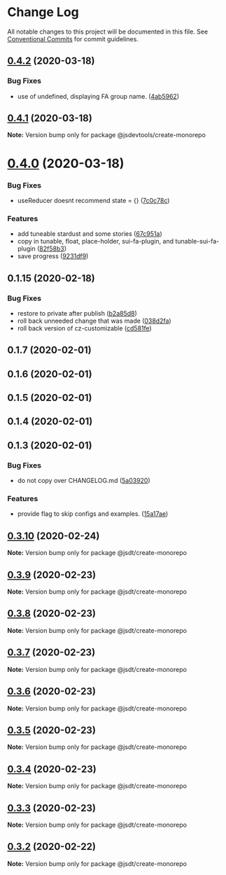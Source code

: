# Change Log

All notable changes to this project will be documented in this file.
See [Conventional Commits](https://conventionalcommits.org) for commit guidelines.

## [0.4.2](https://github.com/jsdevtools/jsdevtools/compare/@jsdevtools/create-monorepo@0.4.1...@jsdevtools/create-monorepo@0.4.2) (2020-03-18)


### Bug Fixes

* use of undefined, displaying FA group name. ([4ab5962](https://github.com/jsdevtools/jsdevtools/commit/4ab59624bad26b346911095178fc0928858c39c3))





## [0.4.1](https://github.com/jsdevtools/jsdevtools/compare/@jsdevtools/create-monorepo@0.4.0...@jsdevtools/create-monorepo@0.4.1) (2020-03-18)

**Note:** Version bump only for package @jsdevtools/create-monorepo





# [0.4.0](https://github.com/jsdevtools/jsdevtools/compare/@jsdevtools/create-monorepo@0.1.3...@jsdevtools/create-monorepo@0.4.0) (2020-03-18)


### Bug Fixes

* useReducer doesnt recommend state = {} ([7c0c78c](https://github.com/jsdevtools/jsdevtools/commit/7c0c78cd8a285824872a17c562e486ac886f5104))


### Features

* add tuneable stardust and some stories ([67c951a](https://github.com/jsdevtools/jsdevtools/commit/67c951a0a2ee5e818a1cce8252cf94a28aaa40ca))
* copy in tunable, float, place-holder, sui-fa-plugin, and tunable-sui-fa-plugin ([82f58b3](https://github.com/jsdevtools/jsdevtools/commit/82f58b3c12b87a845e6550180aaf8ea6cc697dcb))
* save progress ([9231df9](https://github.com/jsdevtools/jsdevtools/commit/9231df9db0c049923527597ec514815d5f61a342))



## 0.1.15 (2020-02-18)


### Bug Fixes

* restore to private after publish ([b2a85d8](https://github.com/jsdevtools/jsdevtools/commit/b2a85d83ff97590cfbee0e3a3aa2757b8a9ab876))
* roll back unneeded change that was made ([038d2fa](https://github.com/jsdevtools/jsdevtools/commit/038d2fa825098663ee7017d2b90458b55133a5d3))
* roll back version of cz-customizable ([cd581fe](https://github.com/jsdevtools/jsdevtools/commit/cd581fe24fff209fbdde0ee5c5eff0af9c2fef56))



## 0.1.7 (2020-02-01)



## 0.1.6 (2020-02-01)



## 0.1.5 (2020-02-01)



## 0.1.4 (2020-02-01)



## 0.1.3 (2020-02-01)


### Bug Fixes

* do not copy over CHANGELOG.md ([5a03920](https://github.com/jsdevtools/jsdevtools/commit/5a03920df07a8ac11d882a9917577bd432ae8582))


### Features

* provide flag to skip configs and examples. ([15a17ae](https://github.com/jsdevtools/jsdevtools/commit/15a17ae41e5bf885c131af5d79dac586698e017e))





## [0.3.10](https://github.com/jsdevtools/jsdevtools/compare/@jsdt/create-monorepo@0.3.9...@jsdt/create-monorepo@0.3.10) (2020-02-24)

**Note:** Version bump only for package @jsdt/create-monorepo





## [0.3.9](https://github.com/jsdevtools/jsdevtools/compare/@jsdt/create-monorepo@0.3.8...@jsdt/create-monorepo@0.3.9) (2020-02-23)

**Note:** Version bump only for package @jsdt/create-monorepo





## [0.3.8](https://github.com/jsdevtools/jsdevtools/compare/@jsdt/create-monorepo@0.3.6...@jsdt/create-monorepo@0.3.8) (2020-02-23)

**Note:** Version bump only for package @jsdt/create-monorepo





## [0.3.7](https://github.com/jsdevtools/jsdevtools/compare/@jsdt/create-monorepo@0.3.6...@jsdt/create-monorepo@0.3.7) (2020-02-23)

**Note:** Version bump only for package @jsdt/create-monorepo





## [0.3.6](https://github.com/jsdevtools/jsdevtools/compare/@jsdt/create-monorepo@0.3.5...@jsdt/create-monorepo@0.3.6) (2020-02-23)

**Note:** Version bump only for package @jsdt/create-monorepo





## [0.3.5](https://github.com/jsdevtools/jsdevtools/compare/@jsdt/create-monorepo@0.3.1...@jsdt/create-monorepo@0.3.5) (2020-02-23)

**Note:** Version bump only for package @jsdt/create-monorepo





## [0.3.4](https://github.com/jsdevtools/jsdevtools/compare/@jsdt/create-monorepo@0.3.1...@jsdt/create-monorepo@0.3.4) (2020-02-23)

**Note:** Version bump only for package @jsdt/create-monorepo





## [0.3.3](https://github.com/jsdevtools/jsdevtools/compare/@jsdt/create-monorepo@0.3.1...@jsdt/create-monorepo@0.3.3) (2020-02-23)

**Note:** Version bump only for package @jsdt/create-monorepo





## [0.3.2](https://github.com/jsdevtools/jsdevtools/compare/@jsdt/create-monorepo@0.3.1...@jsdt/create-monorepo@0.3.2) (2020-02-22)

**Note:** Version bump only for package @jsdt/create-monorepo





                                                                                                                                                                                                                                                                                                                                                                                                                                                                                                                                                                                                                                                                                                                                                                                                                                                                                                                                                                                                                                                                                                                                                                                                                                                                                                                                                                                                                                                                                                                                                                                                                                                                                                                                                                                                                                                                                                                                                                                                                                                                                                                                                                                                                                                                                                                                                                                                                                                                                                                                                                                                                                                                                                                                                                                                                                                                                                                                                                                                                                                                                                                                                                                                                                                                                                                                                                                                                                                                                                                                                                                                                                                                                                                                                                                                                                                                                                                                                                                                                                                                                                                                                                                                                                                                                                                                                                                                                                                                                                                                                                                                                                                                                                                                                                                                                                                                                                                                                                                                                                                                                                                                                                                                                                                                                                                                                                                                                                                                                                                                                                                                                                                                                        
